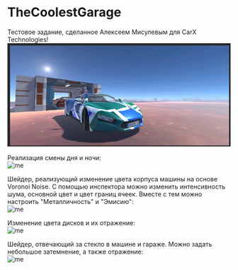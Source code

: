 # TheCoolestGarage
Тестовое задание, сделанное Алексеем Мисулевым для CarX Technologies! <br>
![me](https://github.com/yelelexA/TheCoolestGarage/blob/main/gifs/preview.jpg) <br>

Реализация смены дня и ночи: <br>
![me](https://github.com/yelelexA/TheCoolestGarage/blob/main/gifs/dayCycle.gif) <br>

Шейдер, реализующий изменение цвета корпуса машины на основе Voronoi Noise. С помощью инспектора можно изменить интенсивность шума, основной цвет и цвет границ ячеек. Вместе с тем можно настроить "Металличность" и "Эмисию": <br>
![me](https://github.com/yelelexA/TheCoolestGarage/blob/main/gifs/carColor.gif) <br>

Изменение цвета дисков и их отражение: <br>
![me](https://github.com/yelelexA/TheCoolestGarage/blob/main/gifs/wheelDisk.gif) <br>

Шейдер, отвечающий за стекло в машине и гараже. Можно задать небольшое затемнение, а также отражение: <br>
![me](https://github.com/yelelexA/TheCoolestGarage/blob/main/gifs/glass.gif) <br>
